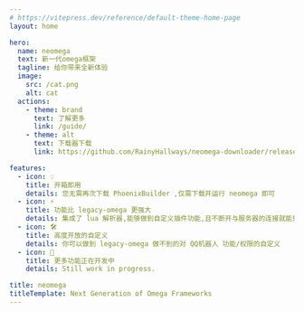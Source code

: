 ```yaml
---
# https://vitepress.dev/reference/default-theme-home-page
layout: home

hero:
  name: neomega
  text: 新一代omega框架
  tagline: 给你带来全新体验
  image:
    src: /cat.png
    alt: cat
  actions:
    - theme: brand
      text: 了解更多
      link: /guide/
    - theme: alt
      text: 下载器下载
      link: https://github.com/RainyHallways/neomega-downloader/releases/tag/v1.0.0

features:
  - icon: 💡
    title: 开箱即用
    details: 您无需再次下载 PhoenixBuilder ,仅需下载并运行 neomega 即可
  - icon: ⚡️
    title: 功能比 legacy-omega 更强大
    details: 集成了 lua 解析器,能够做到自定义插件功能,且不断开与服务器的连接就能重载插件
  - icon: 🛠️
    title: 高度开放的自定义
    details: 你可以做到 legacy-omega 做不到的对 QQ机器人 功能/权限的自定义
  - icon: 🚧
    title: 更多功能正在开发中
    details: Still work in progress.

title: neomega
titleTemplate: Next Generation of Omega Frameworks
---
```

